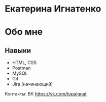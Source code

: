 # Екатерина Игнатенко
# Обо мне
## Навыки
- HTML, CSS
- Postman 
- MуSQL
- Git
- Jira (начинающий) 

Контакты:
ВК https://vk.com/tupaignat
